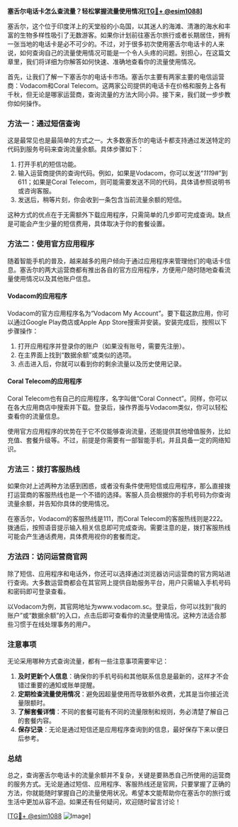 **塞舌尔电话卡怎么查流量？轻松掌握流量使用情况[[TG💪+ @esim1088](https://t.me/s/esim1088)]**

塞舌尔，这个位于印度洋上的天堂般的小岛国，以其迷人的海滩、清澈的海水和丰富的生物多样性吸引了无数游客。如果你计划前往塞舌尔旅行或者长期居住，拥有一张当地的电话卡是必不可少的。不过，对于很多初次使用塞舌尔电话卡的人来说，如何查询自己的流量使用情况可能是一个令人头疼的问题。别担心，在这篇文章里，我们将详细为你解答如何快速、准确地查看你的流量使用情况。

首先，让我们了解一下塞舌尔的电话卡市场。塞舌尔主要有两家主要的电信运营商：Vodacom和Coral Telecom。这两家公司提供的电话卡在价格和服务上各有千秋，但无论是哪家运营商，查询流量的方法大同小异。接下来，我们就一步步教你如何操作。

### 方法一：通过短信查询

这是最常见也是最简单的方式之一。大多数塞舌尔的电话卡都支持通过发送特定的代码到服务号码来查询流量余额。具体步骤如下：

1. 打开手机的短信功能。
2. 输入运营商提供的查询代码。例如，如果是Vodacom，你可以发送“*111*9#”到611；如果是Coral Telecom，则可能需要发送不同的代码，具体请参照说明书或咨询客服。
3. 发送后，稍等片刻，你会收到一条包含当前流量余额的短信。

这种方式的优点在于无需额外下载应用程序，只需简单的几步即可完成查询。缺点是可能会产生少量的短信费用，具体取决于你的套餐设置。

### 方法二：使用官方应用程序

随着智能手机的普及，越来越多的用户倾向于通过应用程序来管理他们的电话卡信息。塞舌尔的两大运营商都有推出各自的官方应用程序，方便用户随时随地查看流量使用情况以及其他账户信息。

#### Vodacom的应用程序

Vodacom的官方应用程序名为“Vodacom My Account”。要下载这款应用，你可以通过Google Play商店或Apple App Store搜索并安装。安装完成后，按照以下步骤操作：

1. 打开应用程序并登录你的账户（如果没有账号，需要先注册）。
2. 在主界面上找到“数据余额”或类似的选项。
3. 点击进入后，你就可以看到你的剩余流量以及历史使用记录。

#### Coral Telecom的应用程序

Coral Telecom也有自己的应用程序，名字叫做“Coral Connect”。同样，你可以在各大应用商店中搜索并下载。登录后，操作界面与Vodacom类似，你可以轻松查看你的流量信息。

使用官方应用程序的优势在于它不仅能够查询流量，还能提供其他增值服务，比如充值、套餐升级等。不过，前提是你需要有一部智能手机，并且具备一定的网络知识。

### 方法三：拨打客服热线

如果你对上述两种方法感到困惑，或者没有条件使用短信或应用程序，那么直接拨打运营商的客服热线也是一个不错的选择。客服人员会根据你的手机号码为你查询流量余额，并告知你具体的使用情况。

在塞舌尔，Vodacom的客服热线是111，而Coral Telecom的客服热线则是222。拨通后，按照语音提示输入相关信息即可完成查询。需要注意的是，拨打客服热线可能会产生通话费用，具体费用视你的套餐而定。

### 方法四：访问运营商官网

除了短信、应用程序和电话外，你还可以选择通过浏览器访问运营商的官方网站进行查询。大多数运营商都会在其官网上提供自助服务平台，用户只需输入手机号码和密码即可登录查看。

以Vodacom为例，其官网地址为www.vodacom.sc。登录后，你可以找到“我的账户”或“数据余额”的入口，点击后即可查看你的流量使用情况。这种方法适合那些习惯于在线处理事务的用户。

### 注意事项

无论采用哪种方式查询流量，都有一些注意事项需要牢记：

1. **及时更新个人信息**：确保你的手机号码和其他联系信息是最新的，这样才不会错过重要的通知或账单提醒。
2. **定期检查流量使用情况**：避免因超量使用而导致额外收费，尤其是当你接近流量限额时。
3. **了解套餐详情**：不同的套餐可能有不同的流量限制和规则，务必清楚了解自己的套餐内容。
4. **保存记录**：无论是通过短信还是应用程序查询到的信息，最好保存下来以便日后参考。

### 总结

总之，查询塞舌尔电话卡的流量余额并不复杂，关键是要熟悉自己所使用的运营商的服务方式。无论是通过短信、应用程序、客服热线还是官网，只要掌握了正确的方法，你就能随时掌握自己的流量使用状况。希望本文能帮助你在塞舌尔的旅行或生活中更加从容不迫。如果还有任何疑问，欢迎随时留言讨论！

[[TG💪+ @esim1088](https://t.me/s/esim1088) ![Image](https://i.postimg.cc/4NQfJmqS/Snipaste-2025-05-13-00-14-12.png)]